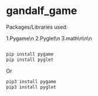 # gandalf_game

Packages/Libraries used:

1.Pygame\n
2.Pyglet\n
3.math\n\n\n



```python

pip install pygame
pip install pyglet

```

Or 

```python
pip3 install pygame
pip3 install pyglet

```
